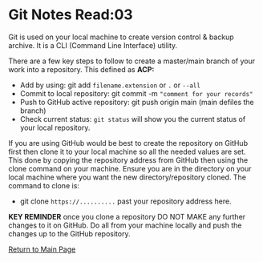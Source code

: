 # Git Notes Read:03

Git is used on your local machine to create version control & backup archive. It is a CLI (Command Line Interface) utility.

There are a few key steps to follow to create a master/main branch of your work into a repository. This defined as **ACP:**
- Add by using: git add `filename.extension` or `.` or `--all`
- Commit to local repository: git commit -m `"comment for your records"`
- Push to GitHub active repository: git push origin main (main defiles the branch)
- Check current status: `git status` will show you the current status of your local repository.

If you are using GitHub would be best to create the repository on GitHub first then clone it to your local machine so all the needed values are set. This done by copying the repository address from GitHub then using the clone command on your machine. Ensure you are in the directory on your local machine where you want the new directory/repository cloned. The command to clone is:
- git clone `https://..........` past your repository address here.

**KEY REMINDER** once you clone a repository DO NOT MAKE any further changes to it on GitHub. Do all from your machine locally and push the changes up to the GitHub repository.

[Return to Main Page](README.md)